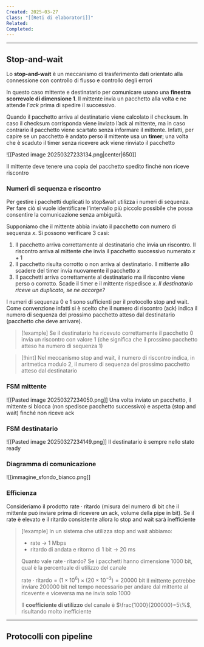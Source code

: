 ```yaml
---
Created: 2025-03-27
Class: "[[Reti di elaboratori]]"
Related: 
Completed:
---
```

---
## Stop-and-wait
Lo **stop-and-wait** è un meccanismo di trasferimento dati orientato alla connessione con controllo di flusso e controllo degli errori

In questo caso mittente e destinatario per comunicare usano una **finestra scorrevole di dimensione $1$**. Il mittente invia un pacchetto alla volta e ne attende l’*ack* prima di spedire il successivo.

Quando il pacchetto arriva al destinatario viene calcolato il checksum. In caso il checksum corrisponda viene inviato l’ack al mittente, ma in caso contrario il pacchetto viene scartato senza informare il mittente. Infatti, per capire se un pacchetto è andato perso il mittente usa un **timer**; una volta che è scaduto il timer senza ricevere ack viene rinviato il pacchetto

![[Pasted image 20250327233134.png|center|650]]

Il mittente deve tenere una copia del pacchetto spedito finché non riceve riscontro

### Numeri di sequenza e riscontro
Per gestire i pacchetti duplicati lo stop&wait utilizza i numeri di sequenza. Per fare ciò si vuole identificare l’intervallo più piccolo possibile che possa consentire la comunicazione senza ambiguità.

Supponiamo che il mittente abbia inviato il pacchetto con numero di sequenza $x$. Si possono verificare 3 casi:
1. Il pacchetto arriva correttamente al destinatario che invia un riscontro. Il riscontro arriva al mittente che invia il pacchetto successivo numerato $x+1$
2. Il pacchetto risulta corrotto o non arriva al destinatario. Il mittente allo scadere del timer invia nuovamente il pacchetto $x$
3. Il pacchetti arriva correttamente al destinatario ma il riscontro viene perso o corrotto. Scade il timer e il mittente rispedisce $x$. *Il destinatario riceve un duplicato, se ne accorge?*

I numeri di sequenza $0$ e $1$ sono sufficienti per il protocollo stop and wait.
Come convenzione infatti si è scelto che il numero di riscontro (ack) indica il numero di sequenza del prossimo pacchetto atteso dal destinatario (pacchetto che deve arrivare).

>[!example]
>Se il destinatario ha ricevuto correttamente il pacchetto $0$ invia un riscontro con valore $1$ (che significa che il prossimo pacchetto atteso ha numero di sequenza $1$)

>[!hint]
>Nel meccanismo stop and wait, il numero di riscontro indica, in aritmetica modulo 2, il numero di sequenza del prossimo pacchetto atteso dal destinatario

### FSM mittente
![[Pasted image 20250327234050.png]]
Una volta inviato un pacchetto, il mittente si blocca (non spedisce pacchetto successivo) e aspetta (stop and wait) finché non riceve ack

### FSM destinatario
![[Pasted image 20250327234149.png]]
Il destinatario è sempre nello stato ready

### Diagramma di comunicazione
![[immagine_sfondo_bianco.png]]

### Efficienza
Consideriamo il prodotto $\text{rate}\cdot \text{ritardo}$ (misura del numero di bit che il mittente può inviare prima di ricevere un ack, volume della pipe in bit). Se il rate è elevato e il ritardo consistente allora lo stop and wait sarà inefficiente

>[!example]
>In un sistema che utilizza stop and wait abbiamo:
>- rate → $1 \text{ Mbps}$
>- ritardo di andata e ritorno di $1\text{ bit}$ → $20\text{ ms}$
>
>Quanto vale $\text{rate}\cdot \text{ritardo}$?
>Se i pacchetti hanno dimensione $1000\text{ bit}$, qual è la percentuale di utilizzo del canale
>
>$\text{rate}\cdot \text{ritardo}=(1\times 10^6)\times(20\times 10^{-3})=20000\text{ bit}$
>Il mittente potrebbe inviare $200000\text{ bit}$ nel tempo necessario per andare dal mittente al ricevente e viceversa ma ne invia solo $1000$
>
>Il **coefficiente di utilizzo** del canale è $\frac{1000}{200000}=5\%$, risultando molto inefficiente

---
## Protocolli con pipeline